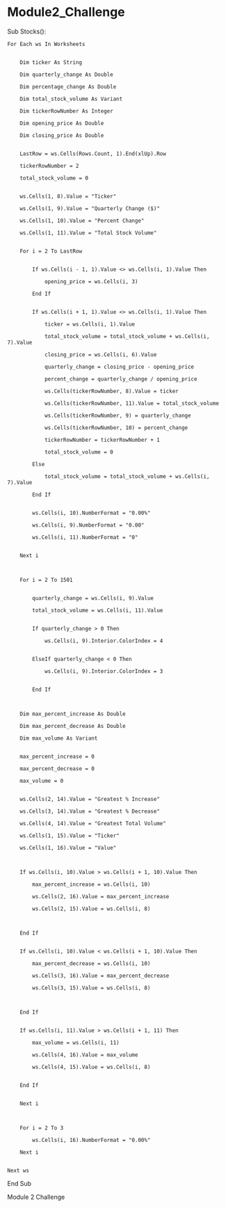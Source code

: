# Module2_Challenge
Sub Stocks():

    
    For Each ws In Worksheets
    
        
        Dim ticker As String
        
        Dim quarterly_change As Double
        
        Dim percentage_change As Double
        
        Dim total_stock_volume As Variant
        
        Dim tickerRowNumber As Integer
        
        Dim opening_price As Double
        
        Dim closing_price As Double
        
        
        LastRow = ws.Cells(Rows.Count, 1).End(xlUp).Row
        
        tickerRowNumber = 2
        
        total_stock_volume = 0
        
        
        ws.Cells(1, 8).Value = "Ticker"
        
        ws.Cells(1, 9).Value = "Quarterly Change ($)"
        
        ws.Cells(1, 10).Value = "Percent Change"
        
        ws.Cells(1, 11).Value = "Total Stock Volume"
 
        
        For i = 2 To LastRow
        
        
            If ws.Cells(i - 1, 1).Value <> ws.Cells(i, 1).Value Then
            
                opening_price = ws.Cells(i, 3)
                
            End If
            
        
            If ws.Cells(i + 1, 1).Value <> ws.Cells(i, 1).Value Then
            
                ticker = ws.Cells(i, 1).Value
                
                total_stock_volume = total_stock_volume + ws.Cells(i, 7).Value
                
                closing_price = ws.Cells(i, 6).Value
                
                quarterly_change = closing_price - opening_price
                
                percent_change = quarterly_change / opening_price
                
                ws.Cells(tickerRowNumber, 8).Value = ticker
                
                ws.Cells(tickerRowNumber, 11).Value = total_stock_volume
                
                ws.Cells(tickerRowNumber, 9) = quarterly_change
                
                ws.Cells(tickerRowNumber, 10) = percent_change
                
                tickerRowNumber = tickerRowNumber + 1
            
                total_stock_volume = 0
                
            Else
            
                total_stock_volume = total_stock_volume + ws.Cells(i, 7).Value
                
            End If
            
    
            ws.Cells(i, 10).NumberFormat = "0.00%"
            
            ws.Cells(i, 9).NumberFormat = "0.00"
            
            ws.Cells(i, 11).NumberFormat = "0"
            
          
        Next i
        
    
        
        For i = 2 To 1501
        
        
            quarterly_change = ws.Cells(i, 9).Value
            
            total_stock_volume = ws.Cells(i, 11).Value
            
    
            If quarterly_change > 0 Then
            
                ws.Cells(i, 9).Interior.ColorIndex = 4
    
                
            ElseIf quarterly_change < 0 Then
            
                ws.Cells(i, 9).Interior.ColorIndex = 3
                
                
            End If
            

        
        Dim max_percent_increase As Double
           
        Dim max_percent_decrease As Double
        
        Dim max_volume As Variant
        
        
        max_percent_increase = 0
        
        max_percent_decrease = 0
        
        max_volume = 0
        
        
        ws.Cells(2, 14).Value = "Greatest % Increase"
        
        ws.Cells(3, 14).Value = "Greatest % Decrease"
        
        ws.Cells(4, 14).Value = "Greatest Total Volume"
        
        ws.Cells(1, 15).Value = "Ticker"
        
        ws.Cells(1, 16).Value = "Value"
    
 
        
        If ws.Cells(i, 10).Value > ws.Cells(i + 1, 10).Value Then
        
            max_percent_increase = ws.Cells(i, 10)
        
            ws.Cells(2, 16).Value = max_percent_increase
            
            ws.Cells(2, 15).Value = ws.Cells(i, 8)
            
        
            
        End If
        
            
        If ws.Cells(i, 10).Value < ws.Cells(i + 1, 10).Value Then
        
            max_percent_decrease = ws.Cells(i, 10)
        
            ws.Cells(3, 16).Value = max_percent_decrease
            
            ws.Cells(3, 15).Value = ws.Cells(i, 8)
            
        
               
        End If
        
        
        If ws.Cells(i, 11).Value > ws.Cells(i + 1, 11) Then
        
            max_volume = ws.Cells(i, 11)
            
            ws.Cells(4, 16).Value = max_volume
            
            ws.Cells(4, 15).Value = ws.Cells(i, 8)
    
              
        End If
        
         
        Next i
        
       
        
        For i = 2 To 3
        
            ws.Cells(i, 16).NumberFormat = "0.00%"
            
        Next i
        
       
    Next ws
             
End Sub



Module 2 Challenge
